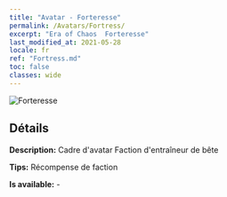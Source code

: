 ```yaml
---
title: "Avatar - Forteresse"
permalink: /Avatars/Fortress/
excerpt: "Era of Chaos  Forteresse"
last_modified_at: 2021-05-28
locale: fr
ref: "Fortress.md"
toc: false
classes: wide
---
```

 ![Forteresse](/images/a/avatarFrame_46.png)

## Détails

 **Description:** Cadre d'avatar Faction d'entraîneur de bête 

 **Tips:** Récompense de faction 

 **Is available:**  - 

